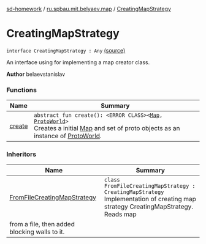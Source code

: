 [sd-homework](../../index.md) / [ru.spbau.mit.belyaev.map](../index.md) / [CreatingMapStrategy](.)

# CreatingMapStrategy

`interface CreatingMapStrategy : Any` [(source)](https://github.com/StasBel/sd-homework/blob/Roguelike/src/main/kotlin/ru/spbau/mit/belyaev/map/CreatingMapStrategy.kt#L7)

An interface using for implementing a map creator class.

**Author**
belaevstanislav

### Functions

| Name | Summary |
|---|---|
| [create](create.md) | `abstract fun create(): <ERROR CLASS><`[`Map`](../-map/index.md)`, `[`ProtoWorld`](../-proto-world/index.md)`>`<br>Creates a initial [Map](../-map/index.md) and set of proto objects as an instance of [ProtoWorld](../-proto-world/index.md). |

### Inheritors

| Name | Summary |
|---|---|
| [FromFileCreatingMapStrategy](../-from-file-creating-map-strategy/index.md) | `class FromFileCreatingMapStrategy : CreatingMapStrategy`<br>Implementation of creating map strategy CreatingMapStrategy. Reads map
from a file, then added blocking walls to it. |
